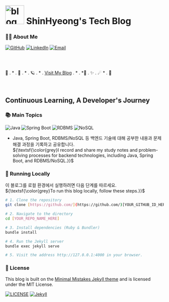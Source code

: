 # <img width="60" height="60" alt="blog_logo_rmbg" src="https://github.com/user-attachments/assets/6a7a7fce-27fe-4d29-a5da-ef45087fbe11" /> ShinHyeong's Tech Blog
### 👨‍💻 About Me

[![GitHub](https://img.shields.io/badge/GitHub-181717?style=for-the-badge&logo=github&logoColor=white)](https://github.com/ShinHyeong)
[![LinkedIn](https://img.shields.io/badge/LinkedIn-0A66C2?style=for-the-badge&logo=linkedin&logoColor=white)](https://www.linkedin.com/in/shinhyeong/)
[![Email](https://img.shields.io/badge/Email-D14836?style=for-the-badge&logo=gmail&logoColor=white)](mailto:[shinhyeong.dev@gmail.com])

<br>
<br>

🌟   .  *     .        🌙
  .  * . 🪐
.  *   .  [Visit My Blog](https://shinhyeong.github.io/)      .      *
  .     *🚀 .      ✨    .
☄    *    .    🌟


<br>

## Continuous Learning, A Developer's Journey

### 📚 Main Topics

![Java](https://img.shields.io/badge/Java-007396?style=for-the-badge&logo=java&logoColor=white)
![Spring Boot](https://img.shields.io/badge/Spring%20Boot-6DB33F?style=for-the-badge&logo=spring&logoColor=white)
![RDBMS](https://img.shields.io/badge/RDBMS-4479A1?style=for-the-badge&logo=postgresql&logoColor=white)
![NoSQL](https://img.shields.io/badge/NoSQL-D44A3C?style=for-the-badge&logo=mongodb&logoColor=white)
- Java, Spring Boot, RDBMS/NoSQL 등 백엔드 기술에 대해 공부한 내용과 문제 해결 과정을 기록하고 공유합니다.
<br>${\textsf{\color{grey}I record and share my study notes and problem-solving processes for backend technologies, including Java, Spring Boot, and RDBMS/NoSQL.}}$



### 🚀 Running Locally

이 블로그를 로컬 환경에서 실행하려면 다음 단계를 따르세요.
<br>${\textsf{\color{grey}To run this blog locally, follow these steps.}}$

```bash
# 1. Clone the repository
git clone [https://github.com/](https://github.com/)[YOUR_GITHUB_ID_HERE]/[YOUR_REPO_NAME_HERE].git

# 2. Navigate to the directory
cd [YOUR_REPO_NAME_HERE]

# 3. Install dependencies (Ruby & Bundler)
bundle install

# 4. Run the Jekyll server
bundle exec jekyll serve

# 5. Visit the address http://127.0.0.1:4000 in your browser.
```

### 📜 License
This blog is built on the [Minimal Mistakes Jekyll theme](https://mmistakes.github.io/minimal-mistakes/) and is licensed under the MIT License.

[![LICENSE](https://img.shields.io/badge/license-MIT-lightgrey.svg)](https://raw.githubusercontent.com/mmistakes/minimal-mistakes/master/LICENSE)
[![Jekyll](https://img.shields.io/badge/jekyll-%3E%3D%203.7-blue.svg)](https://jekyllrb.com/)
